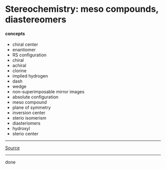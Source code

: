 # Stereochemistry: meso compounds, diastereomers

#### concepts

- chiral center
- enantiomer
- RS configuration
- chiral
- achiral
- clorine
- implied hydrogen
- dash
- wedge
- non-superimposable mirror images
- absolute configuration
- meso compound
- plane of symmetry
- inversion center
- sterio isomerism
- diasteriomers
- hydroxyl
- sterio center

***

[Source](https://youtu.be/6uqHE69CFGI)

***

done